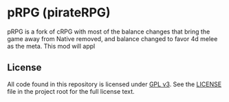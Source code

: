 # pRPG (pirateRPG)

pRPG is a fork of cRPG with most of the balance changes that bring the game away from Native removed, and balance changed to favor 4d melee as the meta. This mod will appl

## License

All code found in this repository is licensed under [GPL v3](https://opensource.org/licenses/GPL-3.0). See the
[LICENSE](https://github.com/verdie-g/crpg/blob/master/LICENSE) file in the project root for the full license text.
